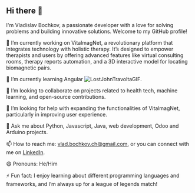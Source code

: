 ## Hi there 👋

I'm Vladislav Bochkov, a passionate developer with a love for solving problems and building innovative solutions. Welcome to my GitHub profile!

🔭 I’m currently working on VitalmagNet, a revolutionary platform that integrates technology with holistic therapy. It’s designed to empower therapists and users by offering advanced features like virtual consulting rooms, therapy reports automation, and a 3D interactive model for locating biomagnetic pairs.

🌱 I’m currently learning Angular ![LostJohnTravoltaGIF](https://github.com/user-attachments/assets/8f4b8911-c75c-44b9-80dd-e928ed28091f).

👯 I’m looking to collaborate on projects related to health tech, machine learning, and open-source contributions.

🤔 I’m looking for help with expanding the functionalities of VitalmagNet, particularly in improving user experience.

💬 Ask me about Python, Javascript, Java, web development, Odoo and Arduino projects.

📫 How to reach me: vlad.bochkov.ch@gmail.com, or you can connect with me on [LinkedIn](https://www.linkedin.com/in/vladislav-bochkov).

😄 Pronouns: He/Him

⚡ Fun fact: I enjoy learning about different programming languages and frameworks, and I’m always up for a league of legends match!

